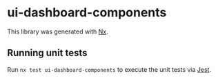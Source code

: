 # ui-dashboard-components

This library was generated with [Nx](https://nx.dev).

## Running unit tests

Run `nx test ui-dashboard-components` to execute the unit tests via [Jest](https://jestjs.io).
